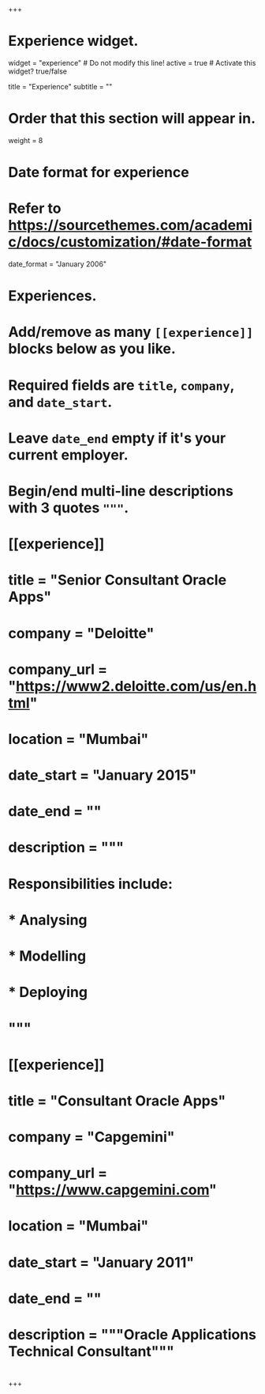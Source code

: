 +++
# Experience widget.
widget = "experience"  # Do not modify this line!
active = true  # Activate this widget? true/false

title = "Experience"
subtitle = ""

# Order that this section will appear in.
weight = 8

# Date format for experience
#   Refer to https://sourcethemes.com/academic/docs/customization/#date-format
date_format = "January 2006"

# Experiences.
#   Add/remove as many `[[experience]]` blocks below as you like.
#   Required fields are `title`, `company`, and `date_start`.
#   Leave `date_end` empty if it's your current employer.
#   Begin/end multi-line descriptions with 3 quotes `"""`.
# [[experience]]
# title = "Senior Consultant Oracle Apps"
# company = "Deloitte"
#  company_url = "https://www2.deloitte.com/us/en.html"
#  location = "Mumbai"
#  date_start = "January 2015"
#  date_end = ""
#  description = """
#  Responsibilities include:
#  
#  * Analysing
#  * Modelling
#  * Deploying
#  """
#
# [[experience]]
#  title = "Consultant Oracle Apps"
#  company = "Capgemini"
#  company_url = "https://www.capgemini.com"
#  location = "Mumbai"
#  date_start = "January 2011"
#  date_end = ""
#  description = """Oracle Applications Technical Consultant"""
#
+++
